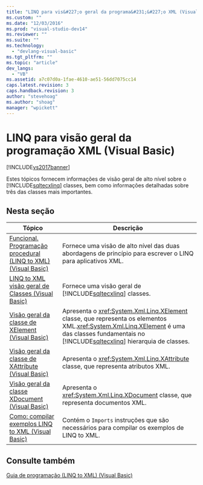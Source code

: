 ```yaml
---
title: "LINQ para vis&#227;o geral da programa&#231;&#227;o XML (Visual Basic) | Microsoft Docs"
ms.custom: ""
ms.date: "12/03/2016"
ms.prod: "visual-studio-dev14"
ms.reviewer: ""
ms.suite: ""
ms.technology: 
  - "devlang-visual-basic"
ms.tgt_pltfrm: ""
ms.topic: "article"
dev_langs: 
  - "VB"
ms.assetid: a7c07d0a-1fae-4610-ae51-56dd7075cc14
caps.latest.revision: 3
caps.handback.revision: 3
author: "stevehoag"
ms.author: "shoag"
manager: "wpickett"
---
```

# LINQ para vis&#227;o geral da programa&#231;&#227;o XML (Visual Basic)
[!INCLUDE[vs2017banner](../../../../csharp/includes/vs2017banner.md)]

Estes tópicos fornecem informações de visão geral de alto nível sobre o [!INCLUDE[sqltecxlinq](../../../../csharp/programming-guide/concepts/linq/includes/sqltecxlinq_md.md)] classes, bem como informações detalhadas sobre três das classes mais importantes.  
  
## Nesta seção  
  
|Tópico|Descrição|  
|------------|---------------|  
|[Funcional. Programação procedural \(LINQ to XML\) \(Visual Basic\)](../../../../visual-basic/programming-guide/concepts/linq/functional-vs-procedural-programming-linq-to-xml.md)|Fornece uma visão de alto nível das duas abordagens de princípio para escrever o LINQ para aplicativos XML.|  
|[LINQ to XML visão geral de Classes \(Visual Basic\)](../../../../visual-basic/programming-guide/concepts/linq/linq-to-xml-classes-overview.md)|Fornece uma visão geral de [!INCLUDE[sqltecxlinq](../../../../csharp/programming-guide/concepts/linq/includes/sqltecxlinq_md.md)] classes.|  
|[Visão geral da classe de XElement \(Visual Basic\)](../../../../visual-basic/programming-guide/concepts/linq/xelement-class-overview.md)|Apresenta o <xref:System.Xml.Linq.XElement> classe, que representa os elementos XML.<xref:System.Xml.Linq.XElement> é uma das classes fundamentais no [!INCLUDE[sqltecxlinq](../../../../csharp/programming-guide/concepts/linq/includes/sqltecxlinq_md.md)] hierarquia de classes.|  
|[Visão geral da classe de XAttribute \(Visual Basic\)](../../../../visual-basic/programming-guide/concepts/linq/xattribute-class-overview.md)|Apresenta o <xref:System.Xml.Linq.XAttribute> classe, que representa atributos XML.|  
|[Visão geral da classe XDocument \(Visual Basic\)](../../../../visual-basic/programming-guide/concepts/linq/xdocument-class-overview.md)|Apresenta o <xref:System.Xml.Linq.XDocument> classe, que representa documentos XML.|  
|[Como: compilar exemplos LINQ to XML \(Visual Basic\)](../Topic/How%20to:%20Build%20LINQ%20to%20XML%20Examples%20\(Visual%20Basic\).md)|Contém o `Imports` instruções que são necessários para compilar os exemplos de LINQ to XML.|  
  
## Consulte também  
 [Guia de programação \(LINQ to XML\) \(Visual Basic\)](../../../../visual-basic/programming-guide/concepts/linq/programming-guide-linq-to-xml.md)